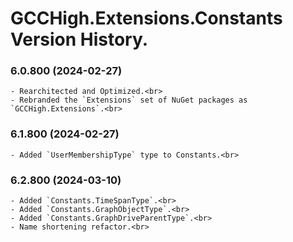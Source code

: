 ﻿# GCCHigh.Extensions.Constants Version History.

### **6.0.800 (2024-02-27)**<br>
	- Rearchitected and Optimized.<br>
	- Rebranded the `Extensions` set of NuGet packages as `GCCHigh.Extensions`.<br>

### **6.1.800 (2024-02-27)**<br>
	- Added `UserMembershipType` type to Constants.<br>

### **6.2.800 (2024-03-10)**<br>
	- Added `Constants.TimeSpanType`.<br>
	- Added `Constants.GraphObjectType`.<br>
	- Added `Constants.GraphDriveParentType`.<br>
	- Name shortening refactor.<br>
